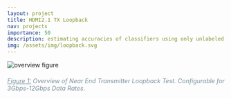 ```yaml
---
layout: project
title: HDMI2.1 TX Loopback
nav: projects
importance: 50
description: estimating accuracies of classifiers using only unlabeled data
img: /assets/img/loopback.svg
---
```

<div class="container-fluid p-0">
  <img class="img-responsive col-12" src="{{ '/assets/img/loopback.svg' | prepend: site.baseurl | prepend: site.url }}" alt="overview figure">
  <h6 class="font-italic text-center" style="color: #78909c;"><u>Figure 1:</u> Overview of Near End Transmitter Loopback Test. Configurable for 3Gbps-12Gbps Data Rates.</h6>
</div>
